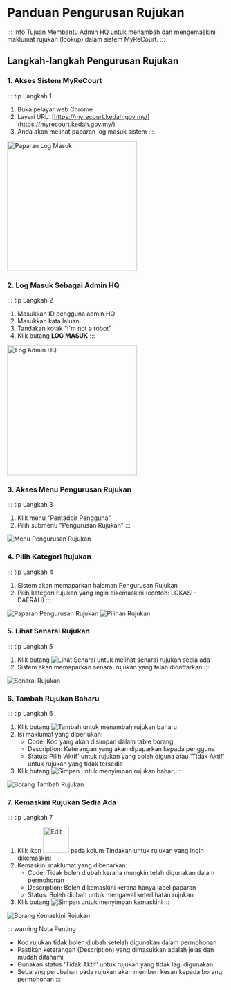 # Panduan Pengurusan Rujukan

::: info Tujuan
Membantu Admin HQ untuk menambah dan mengemaskini maklumat rujukan (lookup) dalam sistem MyReCourt.
:::

## Langkah-langkah Pengurusan Rujukan

### 1. Akses Sistem MyReCourt

::: tip Langkah 1
1. Buka pelayar web Chrome
2. Layari URL: [https://myrecourt.kedah.gov.my/](https://myrecourt.kedah.gov.my/)
3. Anda akan melihat paparan log masuk sistem
:::
<img src="./image/admin/lookup/image1.png" alt="Paparan Log Masuk" width="300">

### 2. Log Masuk Sebagai Admin HQ

::: tip Langkah 2
1. Masukkan ID pengguna admin HQ
2. Masukkan kata laluan
3. Tandakan kotak "I'm not a robot"
4. Klik butang **LOG MASUK**
:::
<img src="./image/admin/lookup/image2.png" alt="Log Admin HQ" width="300">

### 3. Akses Menu Pengurusan Rujukan

::: tip Langkah 3
1. Klik menu "Pentadbir Pengguna"
2. Pilih submenu "Pengurusan Rujukan"
:::

![Menu Pengurusan Rujukan](./image/admin/lookup/image3.png)

### 4. Pilih Kategori Rujukan

::: tip Langkah 4
1. Sistem akan memaparkan halaman Pengurusan Rujukan
2. Pilih kategori rujukan yang ingin dikemaskini (contoh: LOKASI - DAERAH)
:::

![Paparan Pengurusan Rujukan](./image/admin/lookup/image4.png)
![Pilihan Rujukan](./image/admin/lookup/image5.png)

### 5. Lihat Senarai Rujukan

::: tip Langkah 5
1. Klik butang ![Lihat Senarai](./image/admin/lookup/image6.png) untuk melihat senarai rujukan sedia ada
2. Sistem akan memaparkan senarai rujukan yang telah didaftarkan
:::

![Senarai Rujukan](./image/admin/lookup/image7.png)

### 6. Tambah Rujukan Baharu

::: tip Langkah 6
1. Klik butang ![Tambah](./image/admin/lookup/image8.png) untuk menambah rujukan baharu
2. Isi maklumat yang diperlukan:
   - Code: Kod yang akan disimpan dalam table borang
   - Description: Keterangan yang akan dipaparkan kepada pengguna
   - Status: Pilih 'Aktif' untuk rujukan yang boleh diguna atau 'Tidak Aktif' untuk rujukan yang tidak tersedia
3. Klik butang ![Simpan](./image/admin/lookup/image10.png) untuk menyimpan rujukan baharu
:::

![Borang Tambah Rujukan](./image/admin/lookup/image9.png)

### 7. Kemaskini Rujukan Sedia Ada

::: tip Langkah 7
1. Klik ikon  <img src="/image/admin/lookup/image11.png" alt="Edit" width="60">  pada kolum Tindakan untuk rujukan yang ingin dikemaskini
2. Kemaskini maklumat yang dibenarkan:
   - Code: Tidak boleh diubah kerana mungkin telah digunakan dalam permohonan
   - Description: Boleh dikemaskini kerana hanya label paparan
   - Status: Boleh diubah untuk mengawal keterlihatan rujukan
3. Klik butang ![Simpan](./image/admin/lookup/image13.png) untuk menyimpan kemaskini
:::

![Borang Kemaskini Rujukan](./image/admin/lookup/image12.png)

::: warning Nota Penting
- Kod rujukan tidak boleh diubah setelah digunakan dalam permohonan
- Pastikan keterangan (Description) yang dimasukkan adalah jelas dan mudah difahami
- Gunakan status 'Tidak Aktif' untuk rujukan yang tidak lagi digunakan
- Sebarang perubahan pada rujukan akan memberi kesan kepada borang permohonan
::: 
